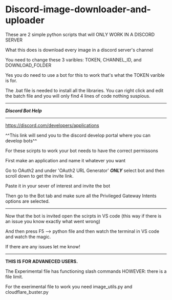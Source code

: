 # Discord-image-downloader-and-uploader


These are 2 simple python scripts that will ONLY WORK IN A DISCORD SERVER

What this does is download every image in a discord server's channel

You need to change these 3 varibles: TOKEN, CHANNEL_ID, and DOWNLOAD_FOLDER

Yes you do need to use a bot for this to work that's what the TOKEN varible is for.

The .bat file is needed to install all the libraries. You can right click and edit the batch file and you will only find 4 lines of code nothing suspious.

--------------


_**Discord Bot Help**_


-------

https://discord.com/developers/applications

^^This link will send you to the discord develop portal where you can develop bots^^

For these scirpts to work your bot needs to have the correct permissons

First make an application and name it whatever you want

Go to OAuth2 and under 'OAuth2 URL Generator' **_ONLY_** select bot and then scroll down to get the invite link.

Paste it in your sever of interest and invite the bot

Then go to the Bot tab and make sure all the Privileged Gateway Intents options are selected.

-------

Now that the bot is invited open the scirpts in VS code (this way if there is an issue you know exactly what went wrong)

And then press F5 --> python file and then watch the terminal in VS code and watch the magic. 

If there are any issues let me know!

------

**THIS IS FOR ADVANECED USERS.**

The Experimental file has functioning slash commands HOWEVER: there is a file limit.

For the exerimental file to work you need image_utils.py and cloudflare_buster.py





